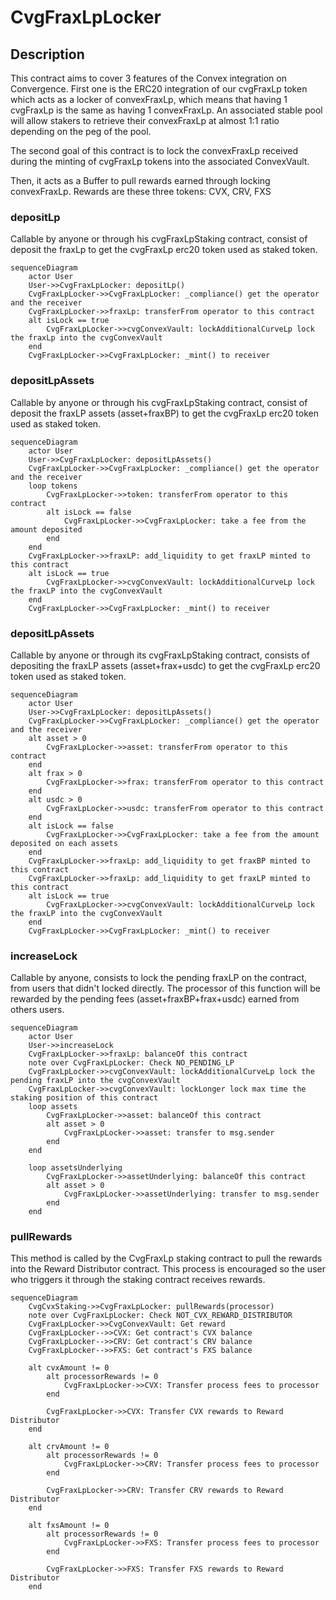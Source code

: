 # CvgFraxLpLocker

## Description

This contract aims to cover 3 features of the Convex integration on Convergence.
First one is the ERC20 integration of our cvgFraxLp token which acts as a locker of convexFraxLp, which means that having 1 cvgFraxLp is the same as having 1 convexFraxLp.
An associated stable pool will allow stakers to retrieve their convexFraxLp at almost 1:1 ratio depending on the peg of the pool.

The second goal of this contract is to lock the convexFraxLp received during the minting of cvgFraxLp tokens into the associated ConvexVault.

Then, it acts as a Buffer to pull rewards earned through locking convexFraxLp.
Rewards are these three tokens: CVX, CRV, FXS

### depositLp

Callable by anyone or through his cvgFraxLpStaking contract, consist of deposit the fraxLp to get the cvgFraxLp erc20 token used as staked token.

```mermaid
sequenceDiagram
    actor User
    User->>CvgFraxLpLocker: depositLp()
    CvgFraxLpLocker->>CvgFraxLpLocker: _compliance() get the operator and the receiver
    CvgFraxLpLocker->>fraxLp: transferFrom operator to this contract
    alt isLock == true
        CvgFraxLpLocker->>cvgConvexVault: lockAdditionalCurveLp lock the fraxLp into the cvgConvexVault
    end
    CvgFraxLpLocker->>CvgFraxLpLocker: _mint() to receiver
```

### depositLpAssets

Callable by anyone or through his cvgFraxLpStaking contract, consist of deposit the fraxLP assets (asset+fraxBP) to get the cvgFraxLp erc20 token used as staked token.

```mermaid
sequenceDiagram
    actor User
    User->>CvgFraxLpLocker: depositLpAssets()
    CvgFraxLpLocker->>CvgFraxLpLocker: _compliance() get the operator and the receiver
    loop tokens
        CvgFraxLpLocker->>token: transferFrom operator to this contract
        alt isLock == false
            CvgFraxLpLocker->>CvgFraxLpLocker: take a fee from the amount deposited
        end
    end
    CvgFraxLpLocker->>fraxLP: add_liquidity to get fraxLP minted to this contract
    alt isLock == true
        CvgFraxLpLocker->>cvgConvexVault: lockAdditionalCurveLp lock the fraxLP into the cvgConvexVault
    end
    CvgFraxLpLocker->>CvgFraxLpLocker: _mint() to receiver
```

### depositLpAssets

Callable by anyone or through its cvgFraxLpStaking contract, consists of depositing the fraxLP assets (asset+frax+usdc) to get the cvgFraxLp erc20 token used as staked token.

```mermaid
sequenceDiagram
    actor User
    User->>CvgFraxLpLocker: depositLpAssets()
    CvgFraxLpLocker->>CvgFraxLpLocker: _compliance() get the operator and the receiver
    alt asset > 0
        CvgFraxLpLocker->>asset: transferFrom operator to this contract
    end
    alt frax > 0
        CvgFraxLpLocker->>frax: transferFrom operator to this contract
    end
    alt usdc > 0
        CvgFraxLpLocker->>usdc: transferFrom operator to this contract
    end
    alt isLock == false
        CvgFraxLpLocker->>CvgFraxLpLocker: take a fee from the amount deposited on each assets
    end
    CvgFraxLpLocker->>fraxLp: add_liquidity to get fraxBP minted to this contract
    CvgFraxLpLocker->>fraxLp: add_liquidity to get fraxLP minted to this contract
    alt isLock == true
        CvgFraxLpLocker->>cvgConvexVault: lockAdditionalCurveLp lock the fraxLP into the cvgConvexVault
    end
    CvgFraxLpLocker->>CvgFraxLpLocker: _mint() to receiver
```

### increaseLock

Callable by anyone, consists to lock the pending fraxLP on the contract, from users that didn't locked directly.
The processor of this function will be rewarded by the pending fees (asset+fraxBP+frax+usdc) earned from others users.

```mermaid
sequenceDiagram
    actor User
    User->>increaseLock
    CvgFraxLpLocker->>fraxLp: balanceOf this contract
    note over CvgFraxLpLocker: Check NO_PENDING_LP
    CvgFraxLpLocker->>cvgConvexVault: lockAdditionalCurveLp lock the pending fraxLP into the cvgConvexVault
    CvgFraxLpLocker->>cvgConvexVault: lockLonger lock max time the staking position of this contract
    loop assets
        CvgFraxLpLocker->>asset: balanceOf this contract
        alt asset > 0
            CvgFraxLpLocker->>asset: transfer to msg.sender
        end
    end

    loop assetsUnderlying
        CvgFraxLpLocker->>assetUnderlying: balanceOf this contract
        alt asset > 0
            CvgFraxLpLocker->>assetUnderlying: transfer to msg.sender
        end
    end
```

### pullRewards

This method is called by the CvgFraxLp staking contract to pull the rewards into the Reward Distributor contract.
This process is encouraged so the user who triggers it through the staking contract receives rewards.

```mermaid
sequenceDiagram
    CvgCvxStaking->>CvgFraxLpLocker: pullRewards(processor)
    note over CvgFraxLpLocker: Check NOT_CVX_REWARD_DISTRIBUTOR
    CvgFraxLpLocker->>CvgConvexVault: Get reward
    CvgFraxLpLocker-->>CVX: Get contract's CVX balance
    CvgFraxLpLocker-->>CRV: Get contract's CRV balance
    CvgFraxLpLocker-->>FXS: Get contract's FXS balance

    alt cvxAmount != 0
        alt processorRewards != 0
            CvgFraxLpLocker->>CVX: Transfer process fees to processor
        end

        CvgFraxLpLocker->>CVX: Transfer CVX rewards to Reward Distributor
    end

    alt crvAmount != 0
        alt processorRewards != 0
            CvgFraxLpLocker->>CRV: Transfer process fees to processor
        end

        CvgFraxLpLocker->>CRV: Transfer CRV rewards to Reward Distributor
    end

    alt fxsAmount != 0
        alt processorRewards != 0
            CvgFraxLpLocker->>FXS: Transfer process fees to processor
        end

        CvgFraxLpLocker->>FXS: Transfer FXS rewards to Reward Distributor
    end
```
